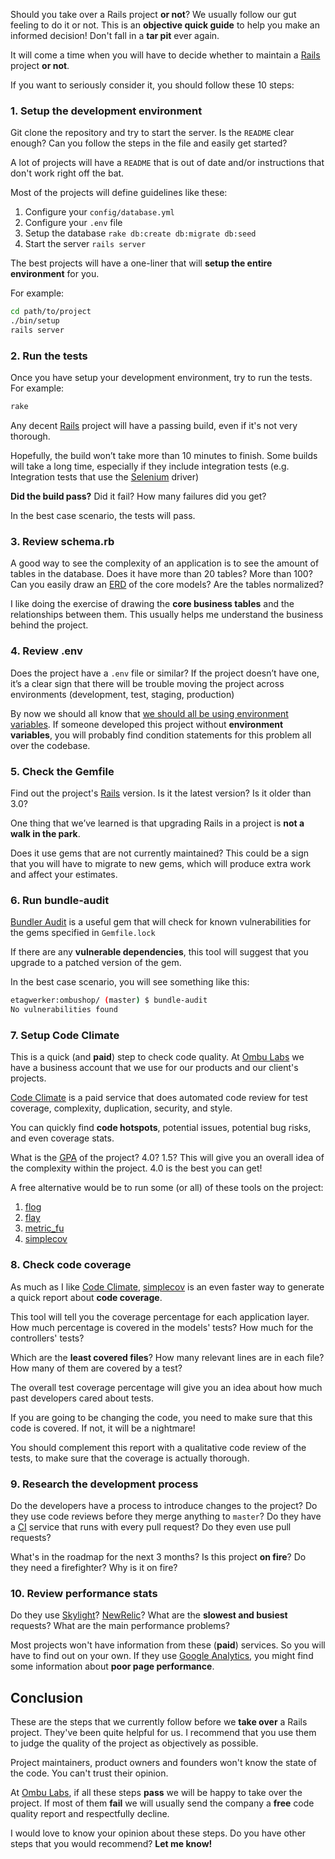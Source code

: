 Should you take over a Rails project **or not**? We usually follow our gut feeling to do it or not. This is an **objective quick guide** to help you make an informed decision! Don't fall in a **tar pit** ever again.

It will come a time when you will have to decide whether to maintain a [Rails](http://rubyonrails.org) project **or not**.

If you want to seriously consider it, you should follow these 10 steps:

### 1. Setup the development environment

Git clone the repository and try to start the server. Is the `README` clear enough? Can you follow the steps in the file and easily get started?

A lot of projects will have a `README` that is out of date and/or instructions that don't work right off the bat.

Most of the projects will define guidelines like these:

1. Configure your `config/database.yml`
2. Configure your `.env` file
3. Setup the database `rake db:create db:migrate db:seed`
4. Start the server `rails server`

The best projects will have a one-liner that will **setup the entire environment** for you.

<!--more-->

For example:

```bash
cd path/to/project
./bin/setup
rails server
```

### 2. Run the tests

Once you have setup your development environment, try to run the tests. For example:

```bash
rake
```

Any decent [Rails](http://rubyonrails.org) project will have a passing build, even if it's not very thorough.

Hopefully, the build won’t take more than 10 minutes to finish. Some builds will take a long time, especially if they include integration tests (e.g. Integration tests that use the [Selenium](http://www.seleniumhq.org) driver)

**Did the build pass?** Did it fail? How many failures did you get?

In the best case scenario, the tests will pass.

### 3. Review schema.rb

A good way to see the complexity of an application is to see the amount of tables in the database. Does it have more than 20 tables? More than 100? Can you easily draw an [ERD](https://en.wikipedia.org/wiki/Entity–relationship_model) of the core models? Are the tables normalized?

I like doing the exercise of drawing the **core business tables** and the relationships between them. This usually helps me understand the business behind the project.

### 4. Review .env

Does the project have a `.env` file or similar? If the project doesn’t have one, it’s a clear sign that there will be trouble moving the project across environments (development, test, staging, production)

By now we should all know that [we should all be using environment variables](http://12factor.net/config). If someone developed this project without **environment variables**, you will probably find condition statements for this problem all over the codebase.

### 5. Check the Gemfile

Find out the project's [Rails](http://rubyonrails.org) version. Is it the latest version? Is it older than 3.0?

One thing that we’ve learned is that upgrading Rails in a project is **not a walk in the park**.

Does it use gems that are not currently maintained? This could be a sign that you will have to migrate to new gems, which will produce extra work and affect your estimates.

### 6. Run bundle-audit

[Bundler Audit](https://rubygems.org/gems/bundler-audit) is a useful gem that will check for known vulnerabilities for the gems specified in `Gemfile.lock`

If there are any **vulnerable dependencies**, this tool will suggest that you upgrade to a patched version of the gem.

In the best case scenario, you will see something like this:

```bash
etagwerker:ombushop/ (master) $ bundle-audit
No vulnerabilities found
```

### 7. Setup Code Climate

This is a quick (and **paid**) step to check code quality. At [Ombu Labs](http://www.ombulabs.com) we have a business account that we use for our products and our client's projects.

[Code Climate](https://codeclimate.com) is a paid service that does automated code review for test coverage, complexity, duplication, security, and style.

You can quickly find **code hotspots**, potential issues, potential bug risks, and even coverage stats.

What is the [GPA](https://docs.codeclimate.com/docs/gpa) of the project? 4.0? 1.5? This will give you an overall idea of the complexity within the project. 4.0 is the best you can get!

A free alternative would be to run some (or all) of these tools on the project:

1. [flog](https://rubygems.org/gems/flog)
2. [flay](https://rubygems.org/gems/flay)
3. [metric_fu](https://rubygems.org/gems/metric_fu)
4. [simplecov](https://rubygems.org/gems/simplecov)

### 8. Check code coverage

As much as I like [Code Climate](https://codeclimate.com), [simplecov](https://rubygems.org/gems/simplecov) is an even faster way to generate a quick report about **code coverage**.

This tool will tell you the coverage percentage for each application layer. How much percentage is covered in the models' tests? How much for the controllers' tests?

Which are the **least covered files**? How many relevant lines are in each file? How many of them are covered by a test?

The overall test coverage percentage will give you an idea about how much past developers cared about tests.

If you are going to be changing the code, you need to make sure that this code is covered. If not, it will be a nightmare!

You should complement this report with a qualitative code review of the tests, to make sure that the coverage is actually thorough.

### 9. Research the development process

Do the developers have a process to introduce changes to the project? Do they use code reviews before they merge anything to `master`? Do they have a [CI](https://en.wikipedia.org/wiki/Continuous_integration) service that runs with every pull request? Do they even use pull requests?

What's in the roadmap for the next 3 months? Is this project **on fire**? Do they need a firefighter? Why is it on fire?

### 10. Review performance stats

Do they use [Skylight](https://www.skylight.io/r/qGCIS90vk2nD)? [NewRelic](http://newrelic.com)? What are the **slowest and busiest** requests? What are the main performance problems?

Most projects won't have information from these (**paid**) services. So you will have to find out on your own. If they use [Google Analytics](https://www.google.com/analytics/), you might find some information about **poor page performance**.

## Conclusion

These are the steps that we currently follow before we **take over** a Rails project. They've been quite helpful for us. I recommend that you use them to judge the quality of the project as objectively as possible.

Project maintainers, product owners and founders won't know the state of the code. You can't trust their opinion.

At [Ombu Labs](http://www.ombulabs.com), if all these steps **pass** we will be happy to take over the project. If most of them **fail** we will usually send the company a **free** code quality report and respectfully decline.

I would love to know your opinion about these steps. Do you have other steps that you would recommend? **Let me know!** 

